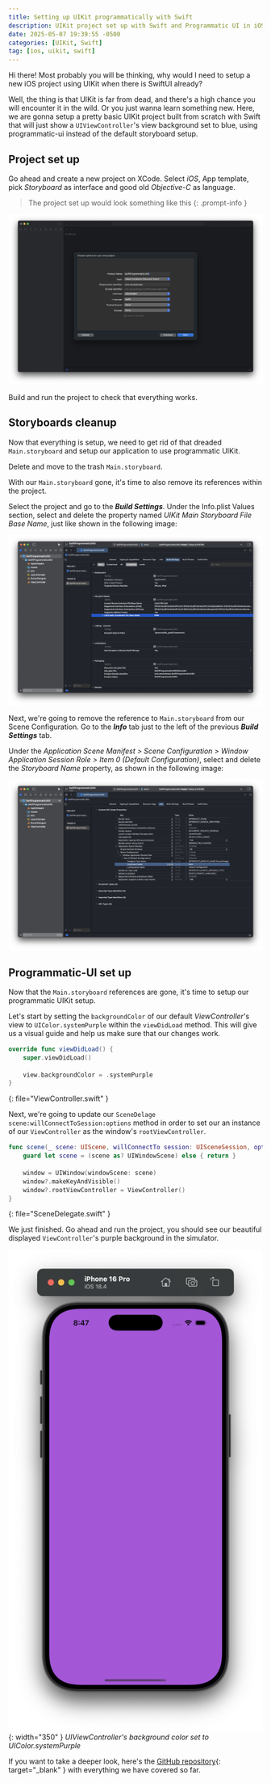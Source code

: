 ```yaml
---
title: Setting up UIKit programmatically with Swift
description: UIKit project set up with Swift and Programmatic UI in iOS 18.
date: 2025-05-07 19:39:55 -0500
categories: [UIKit, Swift]
tag: [ios, uikit, swift]
---
```


Hi there! Most probably you will be thinking, why would I need to setup a new iOS project using UIKit when there is SwiftUI already?

Well, the thing is that UIKit is far from dead, and there's a high chance you will encounter it in the wild. Or you just wanna learn something new. Here, we are gonna setup a pretty basic UIKit project built from scratch with Swift that will just show a `UIViewController`'s view background set to blue, using programmatic-ui instead of the default storyboard setup.

## Project set up

Go ahead and create a new project on XCode. Select _iOS_, App template, pick _Storyboard_ as interface and good old _Objective-C_ as language.

> The project set up would look something like this
{: .prompt-info }

![XCode Project](/assets/img/swift-setup-1.png)

Build and run the project to check that everything works.

## Storyboards cleanup

Now that everything is setup, we need to get rid of that dreaded `Main.storyboard` and setup our application to use programmatic UIKit.

Delete and move to the trash `Main.storyboard`.

With our `Main.storyboard` gone, it's time to also remove its references within the project.

Select the project and go to the **_Build Settings_**. Under the Info.plist Values section, select and delete the property named _UIKit Main Storyboard File Base Name_, just like shown in the following image:

![XCode Project](assets/img/swift-setup-2.png)

Next, we're going to remove the reference to `Main.storyboard` from our Scene Configuration. Go to the **_Info_** tab just to the left of the previous **_Build Settings_** tab.

Under the _Application Scene Manifest > Scene Configuration > Window Application Session Role > Item 0 (Default Configuration)_, select and delete the _Storyboard Name_ property, as shown in the following image:

![XCode Project](/assets/img/swift-setup-3.png)

## Programmatic-UI set up

Now that the `Main.storyboard` references are gone, it's time to setup our programmatic UIKit setup.

Let's start by setting the `backgroundColor` of our default _ViewController_'s view to `UIColor.systemPurple` within the `viewDidLoad` method. This will give us a visual guide and help us make sure that our changes work.

```swift
override func viewDidLoad() {
    super.viewDidLoad()
    
    view.backgroundColor = .systemPurple
}
```
{: file="ViewController.swift" }

Next, we're going to update our `SceneDelage` `scene:willConnectToSession:options` method in order to set our an instance of our `ViewController` as the window's `rootViewController`.

```swift
func scene(_ scene: UIScene, willConnectTo session: UISceneSession, options connectionOptions: UIScene.ConnectionOptions) {
    guard let scene = (scene as? UIWindowScene) else { return }
    
    window = UIWindow(windowScene: scene)
    window?.makeKeyAndVisible()
    window?.rootViewController = ViewController()
}
```
{: file="SceneDelegate.swift" }

We just finished. Go ahead and run the project, you should see our beautiful displayed `ViewController`'s purple background in the simulator.

![Simulator](/assets/img/swift-setup-4.png){: width="350" }
_UIViewController's background color set to UIColor.systemPurple_

If you want to take a deeper look, here's the [GitHub repository](https://github.com/eacardenase/objc-programmatic-uikit){: target="_blank" } with everything we have covered so far.
